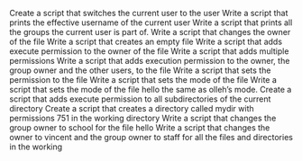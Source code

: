 Create a script that switches the current user to the user
Write a script that prints the effective username of the current user
Write a script that prints all the groups the current user is part of.
Write a script that changes the owner of the file
Write a script that creates an empty file
Write a script that adds execute permission to the owner of the file
Write a script that adds multiple permissions
Write a script that adds execution permission to the owner, the group owner and the other users, to the file
Write a script that sets the permission to the file
Write a script that sets the mode of the file
Write a script that sets the mode of the file hello the same as olleh’s mode.
Create a script that adds execute permission to all subdirectories of the current directory
Create a script that creates a directory called mydir with permissions 751 in the working directory
Write a script that changes the group owner to school for the file hello
Write a script that changes the owner to vincent and the group owner to staff for all the files and directories in the working  
